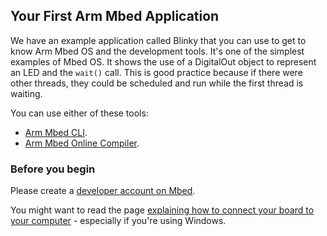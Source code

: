 ## Your First Arm Mbed Application

We have an example application called Blinky that you can use to get to know Arm Mbed OS and the development tools. It's one of the simplest examples of Mbed OS. It shows the use of a DigitalOut object to represent an LED and the `wait()` call. This is good practice because if there were other threads, they could be scheduled and run while the first thread is waiting.

You can use either of these tools:

* [Arm Mbed CLI](/docs/v5.4/tutorials/your-first-arm-mbed-application.html#blinky-on-arm-mbed-cli).
* [Arm Mbed Online Compiler](/docs/v5.4/tutorials/your-first-arm-mbed-application.html#blinky-on-the-arm-mbed-online-compiler).

### Before you begin

Please create a [developer account on Mbed](https://developer.mbed.org/account/signup/).

You might want to read the page [explaining how to connect your board to your computer](/docs/v5.4/tutorials/serial-communication.html) - especially if you're using Windows.
